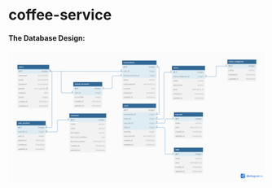 # coffee-service

#### The Database Design:
![golang clean architecture](./docs/20231218_coffe_service.png)